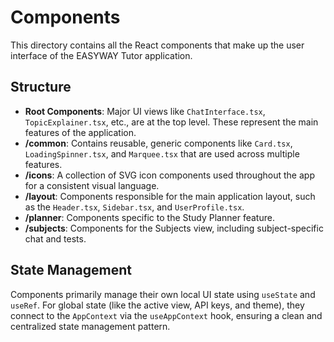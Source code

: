 # Components

This directory contains all the React components that make up the user interface of the EASYWAY Tutor application.

## Structure

- **Root Components**: Major UI views like `ChatInterface.tsx`, `TopicExplainer.tsx`, etc., are at the top level. These represent the main features of the application.
- **/common**: Contains reusable, generic components like `Card.tsx`, `LoadingSpinner.tsx`, and `Marquee.tsx` that are used across multiple features.
- **/icons**: A collection of SVG icon components used throughout the app for a consistent visual language.
- **/layout**: Components responsible for the main application layout, such as the `Header.tsx`, `Sidebar.tsx`, and `UserProfile.tsx`.
- **/planner**: Components specific to the Study Planner feature.
- **/subjects**: Components for the Subjects view, including subject-specific chat and tests.

## State Management

Components primarily manage their own local UI state using `useState` and `useRef`. For global state (like the active view, API keys, and theme), they connect to the `AppContext` via the `useAppContext` hook, ensuring a clean and centralized state management pattern.
